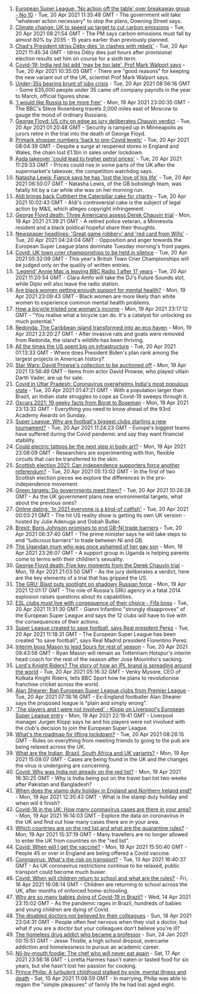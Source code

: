 1. [European Super League: 'No action off the table' over breakaway group - No 10](https://www.bbc.co.uk/news/uk-politics-56810962) - Tue, 20 Apr 2021 11:35:48 GMT - The government will take "whatever action necessary" to stop the plans, Downing Street says.
2. [Climate change: UK to speed up target to cut carbon emissions](https://www.bbc.co.uk/news/uk-politics-56807520) - Tue, 20 Apr 2021 08:21:54 GMT - The PM says carbon emissions must fall by almost 80% by 2035 - 15 years earlier than previously planned.
3. [Chad's President Idriss Déby dies 'in clashes with rebels'](https://www.bbc.co.uk/news/world-africa-56815708) - Tue, 20 Apr 2021 11:45:34 GMT - Idriss Déby dies just hours after provisional election results set him on course for a sixth term.
4. [Covid-19: India red list add 'may be too late', Prof Mark Walport says](https://www.bbc.co.uk/news/uk-56813025) - Tue, 20 Apr 2021 10:35:05 GMT - There are "good reasons" for keeping the new variant out of the UK, scientist Prof Mark Walport says.
5. [Under-35s bearing brunt of jobs crisis](https://www.bbc.co.uk/news/business-56812163) - Tue, 20 Apr 2021 08:56:16 GMT - Some 635,000 people under 35 came off company payrolls in the year to March, official figures show.
6. ['I would like Russia to be more free'](https://www.bbc.co.uk/news/world-europe-56808468) - Mon, 19 Apr 2021 23:00:35 GMT - The BBC's Steve Rosenberg travels 2,000 miles east of Moscow to gauge the mood of ordinary Russians.
7. [George Floyd: US city on edge as jury deliberates Chauvin verdict](https://www.bbc.co.uk/news/world-us-canada-56806961) - Tue, 20 Apr 2021 01:20:48 GMT - Security is ramped up in Minneapolis as jurors retire in the trial into the death of George Floyd.
8. [Primark shopper numbers 'back to pre-Covid levels'](https://www.bbc.co.uk/news/business-56812441) - Tue, 20 Apr 2021 08:04:39 GMT - Despite a surge at reopened stores in England and Wales, the chain lost £1.1bn in sales under lockdown.
9. [Asda takeover 'could lead to higher petrol prices'](https://www.bbc.co.uk/news/business-56815934) - Tue, 20 Apr 2021 11:29:33 GMT - Prices could rise in some parts of the UK after the supermarket's takeover, the competition watchdog says.
10. [Natasha Lewis: Fiancé says he has 'lost the love of his life'](https://www.bbc.co.uk/news/uk-england-somerset-56810312) - Tue, 20 Apr 2021 06:50:07 GMT - Natasha Lewis, of the GB bobsleigh team, was fatally hit by a car while she was on her morning run.
11. [Aldi brings back Cuthbert the Caterpillar cake for charity](https://www.bbc.co.uk/news/business-56812445) - Tue, 20 Apr 2021 10:02:43 GMT - Aldi's controversial cake is the subject of legal action by M&S, which alleges copyright infringement.
12. [George Floyd death: Three Americans assess Derek Chauvin trial](https://www.bbc.co.uk/news/world-us-canada-56810262) - Mon, 19 Apr 2021 21:39:21 GMT - A retired police veteran, a Minnesota resident and a black political hopeful share their thoughts.
13. [Newspaper headlines: 'Great game robbery' and 'red card from Wills'](https://www.bbc.co.uk/news/blogs-the-papers-56810441) - Tue, 20 Apr 2021 04:24:04 GMT - Opposition and anger towards the European Super League plans dominate Tuesday morning's front pages.
14. [Covid: UK town crier championships to be held in silence](https://www.bbc.co.uk/news/uk-england-56766202) - Tue, 20 Apr 2021 05:32:09 GMT - This year's British Town Crier Championships will be judged only on the quality of written entries.
15. ['Legend' Annie Mac is leaving BBC Radio 1 after 17 years](https://www.bbc.co.uk/news/newsbeat-56814062) - Tue, 20 Apr 2021 11:20:54 GMT - Clara Amfo will take the DJ's Future Sounds slot, while Diplo will also leave the radio station.
16. [Are black women getting enough support for mental health?](https://www.bbc.co.uk/news/uk-56765171) - Mon, 19 Apr 2021 23:09:43 GMT - Black women are more likely than white women to experience common mental health problems.
17. [How a bicycle tripled one woman's income](https://www.bbc.co.uk/news/stories-56806444) - Mon, 19 Apr 2021 23:17:12 GMT - "You realise what a bicycle can do. It's a catalyst for unlocking so much potential."
18. [Redonda: The Caribbean island transformed into an eco haven](https://www.bbc.co.uk/news/world-latin-america-56740670) - Mon, 19 Apr 2021 23:20:27 GMT - After invasive rats and goats were removed from Redonda, the island's wildlife has been thriving.
19. [All the times the US spent big on infrastructure](https://www.bbc.co.uk/news/world-us-canada-56806625) - Tue, 20 Apr 2021 01:13:33 GMT - Where does President Biden's plan rank among the largest projects in American history?
20. [Star Wars: David Prowse's collection to be auctioned off](https://www.bbc.co.uk/news/uk-england-bristol-56799244) - Mon, 19 Apr 2021 13:56:49 GMT - Items from actor David Prowse, who played villain Darth Vader, are up for sale.
21. [Covid in Uttar Pradesh: Coronavirus overwhelms India's most populous state](https://www.bbc.co.uk/news/world-asia-india-56799303) - Tue, 20 Apr 2021 01:47:21 GMT - With a population larger than Brazil, an Indian state struggles to cope as Covid-19 sweeps through it.
22. [Oscars 2021: 19 geeky facts from Borat to Boseman](https://www.bbc.co.uk/news/entertainment-arts-55325109) - Mon, 19 Apr 2021 23:13:32 GMT - Everything you need to know ahead of the 93rd Academy Awards on Sunday.
23. [Super League: Why are football's biggest clubs starting a new tournament?](https://www.bbc.co.uk/news/business-56768728) - Tue, 20 Apr 2021 11:24:23 GMT - Europe's biggest teams have suffered during the Covid pandemic and say they want financial stability.
24. [Could electric tattoos be the next step in body art?](https://www.bbc.co.uk/news/business-56561708) - Mon, 19 Apr 2021 23:08:09 GMT - Researchers are experimenting with thin, flexible circuits that can be transferred to the skin.
25. [Scottish election 2021: Can independence supporters force another referendum?](https://www.bbc.co.uk/news/uk-scotland-scotland-politics-56806107) - Tue, 20 Apr 2021 05:13:02 GMT - In the first of two Scottish election pieces we explore the differences in the pro-independence movement. 
26. [Green targets: Do governments meet them?](https://www.bbc.co.uk/news/54988317) - Tue, 20 Apr 2021 10:26:28 GMT - As the UK government plans new environmental targets, what about the previous ones?
27. [Online dating: 'In 2021 everyone is a kind-of catfish'](https://www.bbc.co.uk/news/newsbeat-56773964) - Tue, 20 Apr 2021 00:03:21 GMT - The hit US reality show is getting its own UK version - hosted by Julie Adenuga and Oobah Butler.
28. [Brexit: Boris Johnson promises to end GB-NI trade barriers](https://www.bbc.co.uk/news/uk-northern-ireland-56777985) - Tue, 20 Apr 2021 06:37:40 GMT - The prime minister says he will take steps to end “ludicrous barriers” to trade between NI and GB.
29. [The Ugandan mum who was once ashamed of her gay son](https://www.bbc.co.uk/news/world-africa-56773018) - Mon, 19 Apr 2021 23:26:07 GMT - A support group in Uganda is helping parents come to terms with their children's sexuality.
30. [George Floyd death: Five key moments from the Derek Chauvin trial](https://www.bbc.co.uk/news/world-us-canada-56802198) - Mon, 19 Apr 2021 21:03:50 GMT - As the jury deliberates a verdict, here are the key elements of a trial that has gripped the US.
31. [The GRU: Blast puts spotlight on shadowy Russian force](https://www.bbc.co.uk/news/world-europe-56798784) - Mon, 19 Apr 2021 12:01:17 GMT - The role of Russia's GRU agency in a fatal 2014 explosion raises questions about its capabilities.
32. [ESL clubs must live with consequence of their choice - Fifa boss](https://www.bbc.co.uk/sport/football/56813819) - Tue, 20 Apr 2021 11:31:30 GMT - Gianni Infantino "strongly disapproves" of the European Super League and says the 12 clubs will have to live with the consequences of their actions.
33. [Super League created to save football, says Real president Perez](https://www.bbc.co.uk/sport/football/56812151) - Tue, 20 Apr 2021 11:18:31 GMT - The European Super League has been created "to save football", says Real Madrid president Florentino Perez.
34. [Interim boss Mason to lead Spurs for rest of season](https://www.bbc.co.uk/sport/football/56813398) - Tue, 20 Apr 2021 09:43:56 GMT - Ryan Mason will remain as Tottenham Hotspur's interim head coach for the rest of the season after Jose Mourinho's sacking.
35. [Lord's Knight Riders? The story of how an IPL brand is spreading around the world](https://www.bbc.co.uk/sport/cricket/56775746) - Tue, 20 Apr 2021 05:16:32 GMT - Venky Mysore, CEO of Kolkata Knight Riders, tells BBC Sport how he plans to revolutionise franchise cricket across the world.
36. [Alan Shearer: Ban European Super League clubs from Premier League](https://www.bbc.co.uk/news/uk-56813206) - Tue, 20 Apr 2021 07:18:16 GMT - Ex-England footballer Alan Shearer says the proposed league is "plain and simply wrong".
37. ['The players and I were not involved' - Klopp on Liverpool's European Super League entry](https://www.bbc.co.uk/sport/av/football/56810625) - Mon, 19 Apr 2021 22:19:41 GMT - Liverpool manager Jurgen Klopp says he and his players were not involved with the club's decision to join the European Super League.
38. [What's the roadmap for lifting lockdown?](https://www.bbc.co.uk/news/explainers-52530518) - Tue, 20 Apr 2021 08:26:15 GMT - Rules on everything from meeting friends to going to the pub are being relaxed across the UK.
39. [What are the Indian, Brazil, South Africa and UK variants?](https://www.bbc.co.uk/news/health-55659820) - Mon, 19 Apr 2021 15:08:07 GMT - Cases are being found in the UK and the changes the virus is undergoing are concerning.
40. [Covid: Why was India not already on the red list?](https://www.bbc.co.uk/news/56801288) - Mon, 19 Apr 2021 16:30:25 GMT - Why is India being put on the travel ban list two weeks after Pakistan and Bangladesh?
41. [When does the stamp duty holiday in England and Northern Ireland end?](https://www.bbc.co.uk/news/business-53319433) - Mon, 19 Apr 2021 12:35:43 GMT - What is the stamp duty holiday and when will it finish?
42. [Covid-19 in the UK: How many coronavirus cases are there in your area?](https://www.bbc.co.uk/news/uk-51768274) - Mon, 19 Apr 2021 16:14:03 GMT - Explore the data on coronavirus in the UK and find out how many cases there are in your area.
43. [Which countries are on the red list and what are the quarantine rules?](https://www.bbc.co.uk/news/explainers-52544307) - Mon, 19 Apr 2021 15:37:19 GMT - Many travellers are no longer allowed to enter the UK from countries on the "red list".
44. [Covid: When will I get the vaccine?](https://www.bbc.co.uk/news/health-55045639) - Mon, 19 Apr 2021 15:50:40 GMT - People 45 or over in England are being offered a Covid vaccine.
45. [Coronavirus: What's the risk on transport?](https://www.bbc.co.uk/news/health-51736185) - Tue, 13 Apr 2021 16:40:37 GMT - As UK coronavirus restrictions continue to be relaxed, public transport could become much busier.
46. [Covid: When will children return to school and what are the rules?](https://www.bbc.co.uk/news/education-51643556) - Fri, 16 Apr 2021 16:08:14 GMT - Children are returning to school across the UK, after months of enforced home-schooling.
47. [Why are so many babies dying of Covid-19 in Brazil?](https://www.bbc.co.uk/news/world-latin-america-56696907) - Wed, 14 Apr 2021 23:15:02 GMT - As the pandemic rages in Brazil, hundreds of babies and young children are dying of Covid.
48. [The disabled doctors not believed by their colleagues](https://www.bbc.co.uk/news/disability-56244376) - Sun, 18 Apr 2021 23:04:31 GMT - People often feel nervous when they visit a doctor, but what if you are a doctor but your colleagues don't believe you're ill?
49. [The homeless drug addict who became a professor](https://www.bbc.co.uk/news/stories-55559382) - Sun, 24 Jan 2021 00:15:51 GMT - Jesse Thistle, a high school dropout, overcame addiction and homelessness to pursue an academic career.
50. [Nil-by-mouth foodie: The chef who will never eat again](https://www.bbc.co.uk/news/stories-56688582) - Sat, 17 Apr 2021 23:56:18 GMT - Loretta Harmes hasn't eaten or tasted food for six years, but she hasn't lost her passion for cooking.
51. [Prince Philip: A turbulent childhood stalked by exile, mental illness and death](https://www.bbc.co.uk/news/uk-56690270) - Sat, 10 Apr 2021 11:08:59 GMT - In marrying, Philip was able to regain the "simple pleasures" of family life he had lost aged eight.
